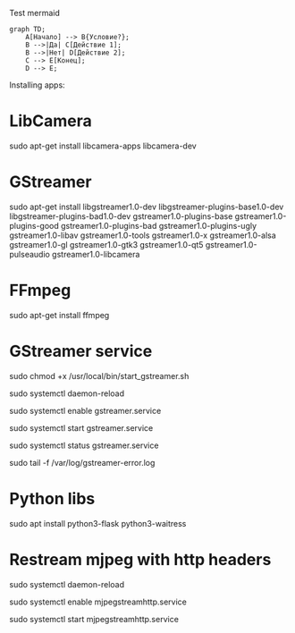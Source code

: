 Test mermaid

```mermaid
graph TD;
    A[Начало] --> B{Условие?};
    B -->|Да| C[Действие 1];
    B -->|Нет| D[Действие 2];
    C --> E[Конец];
    D --> E;
```

Installing apps:

# LibCamera
sudo apt-get install libcamera-apps libcamera-dev

# GStreamer
sudo apt-get install libgstreamer1.0-dev libgstreamer-plugins-base1.0-dev libgstreamer-plugins-bad1.0-dev gstreamer1.0-plugins-base gstreamer1.0-plugins-good gstreamer1.0-plugins-bad gstreamer1.0-plugins-ugly gstreamer1.0-libav gstreamer1.0-tools gstreamer1.0-x gstreamer1.0-alsa gstreamer1.0-gl gstreamer1.0-gtk3 gstreamer1.0-qt5 gstreamer1.0-pulseaudio gstreamer1.0-libcamera

# FFmpeg
sudo apt-get install ffmpeg

# GStreamer service

sudo chmod +x /usr/local/bin/start_gstreamer.sh

sudo systemctl daemon-reload

sudo systemctl enable gstreamer.service

sudo systemctl start gstreamer.service

sudo systemctl status gstreamer.service

sudo tail -f /var/log/gstreamer-error.log

# Python libs

sudo apt install python3-flask python3-waitress

# Restream mjpeg with http headers

sudo systemctl daemon-reload

sudo systemctl enable mjpegstreamhttp.service

sudo systemctl start mjpegstreamhttp.service


